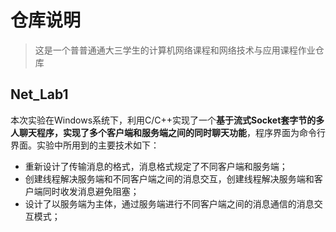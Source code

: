 # 仓库说明

> 这是一个普普通通大三学生的计算机网络课程和网络技术与应用课程作业仓库

## Net_Lab1

本次实验在Windows系统下，利用C/C++实现了一个**基于流式Socket套字节的多人聊天程序，实现了多个客户端和服务端之间的同时聊天功能**，程序界面为命令行界面。实验中所用到的主要技术如下：
+ 重新设计了传输消息的格式，消息格式规定了不同客户端和服务端；
+ 创建线程解决服务端和不同客户端之间的消息交互，创建线程解决服务端和客户端同时收发消息避免阻塞；
+ 设计了以服务端为主体，通过服务端进行不同客户端之间的消息通信的消息交互模式；
